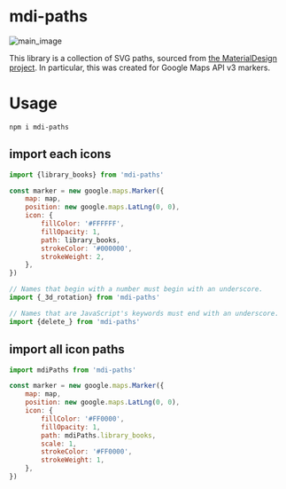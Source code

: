 # mdi-paths
![main_image](https://user-images.githubusercontent.com/47185462/69007751-2d16f100-0985-11ea-9868-203312113bd1.png)

This library is a collection of SVG paths, sourced from [the MaterialDesign project](https://github.com/google/material-design-icons). In particular, this was created for Google Maps API v3 markers.

# Usage

`npm i mdi-paths`

## import each icons

```js
import {library_books} from 'mdi-paths'

const marker = new google.maps.Marker({
    map: map,
    position: new google.maps.LatLng(0, 0),
    icon: {
        fillColor: '#FFFFFF',
        fillOpacity: 1,
        path: library_books,
        strokeColor: '#000000',
        strokeWeight: 2,
    },
})

// Names that begin with a number must begin with an underscore.
import {_3d_rotation} from 'mdi-paths'

// Names that are JavaScript's keywords must end with an underscore.
import {delete_} from 'mdi-paths'
```

## import all icon paths

```js
import mdiPaths from 'mdi-paths'

const marker = new google.maps.Marker({
    map: map,
    position: new google.maps.LatLng(0, 0),
    icon: {
        fillColor: '#FF0000',
        fillOpacity: 1,
        path: mdiPaths.library_books,
        scale: 1,
        strokeColor: '#FF0000',
        strokeWeight: 1,
    },
})
```
